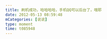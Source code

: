 ```yaml
---
title: 刷机成功，哈哈哈哈，手机QQ可以后台了，哦耶
date: 2012-05-13 08:59:48
mCategories: [说说]
type: moment
time: t085948
---
```


